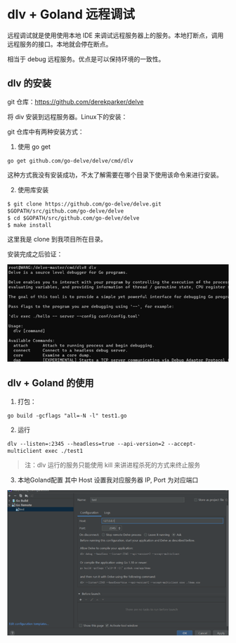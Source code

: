 # dlv + Goland 远程调试

远程调试就是使用使用本地 IDE 来调试远程服务器上的服务。本地打断点，调用远程服务的接口。本地就会停在断点。

相当于 debug 远程服务。优点是可以保持环境的一致性。

## dlv 的安装

git 仓库：https://github.com/derekparker/delve

将 div 安装到远程服务器。Linux下的安装：

git 仓库中有两种安装方式：

1. 使用 go get

```text 
go get github.com/go-delve/delve/cmd/dlv
```

这种方式我没有安装成功，不太了解需要在哪个目录下使用该命令来进行安装。

2. 使用库安装

```text
$ git clone https://github.com/go-delve/delve.git $GOPATH/src/github.com/go-delve/delve
$ cd $GOPATH/src/github.com/go-delve/delve
$ make install
```

这里我是 clone 到我项目所在目录。

安装完成之后验证：

![img.png](pictures/div-1.png)

## dlv + Goland 的使用

1. 打包：
```text
go build -gcflags "all=-N -l" test1.go
```
2. 运行
```text
dlv --listen=:2345 --headless=true --api-version=2 --accept-multiclient exec ./test1
```

> 注：dlv 运行的服务只能使用 kill 来讲进程杀死的方式来终止服务

3. 本地Goland配置
其中 Host 设置我对应服务器 IP, Port 为对应端口

![img.png](pictures/div-2.png)